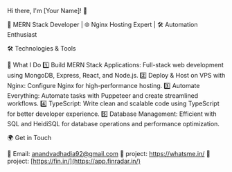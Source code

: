Hi there, I'm [Your Name]! 👋

🎯 MERN Stack Developer | 🌐 Nginx Hosting Expert | 🛠️ Automation Enthusiast

🛠️ Technologies & Tools




🚀 What I Do
1️⃣ Build MERN Stack Applications: Full-stack web development using MongoDB, Express, React, and Node.js.
2️⃣ Deploy & Host on VPS with Nginx: Configure Nginx for high-performance hosting.
3️⃣ Automate Everything: Automate tasks with Puppeteer and create streamlined workflows.
4️⃣ TypeScript: Write clean and scalable code using TypeScript for better developer experience.
5️⃣ Database Management: Efficient with SQL and HeidiSQL for database operations and performance optimization.


🌍 Get in Touch

📧 Email: anandvadhadia92@gmail.com
🔗 project: https://whatsme.in/
🔗 project: [https://fin.in/](https://app.finradar.in/)
